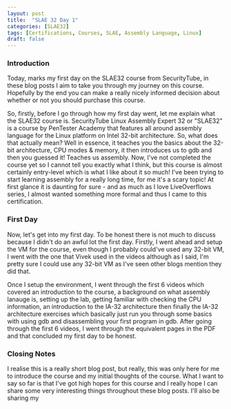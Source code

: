 ```yaml
---
layout: post
title:  "SLAE 32 Day 1"
categories: [SLAE32]
tags: [Certifications, Courses, SLAE, Assembly Language, Linux]
draft: false
---
```


### Introduction

Today, marks my first day on the SLAE32 course from SecurityTube, in these blog posts I aim to take you through my journey on this course. Hopefully by the end you can make a really nicely informed decision about whether or not you should purchase this course.

So, firstly, before I go through how my first day went, let me explain what the SLAE32 course is. SecurityTube Linux Assembly Expert 32 or "SLAE32" is a course by PenTester Academy that features all around assembly language for the Linux platform on Intel 32-bit architecture. So, what does that actually mean? Well in essence, it teaches you the basics about the 32-bit architecture, CPU modes & memory, it then introduces us to gdb and then you guessed it! Teaches us assembly. Now, I've not completed the course yet so I cannot tell you exactly what I think, but this course is almost certainly entry-level which is what I like about it so much! I've been trying to start learning assembly for a really long time, for me it's a scary topic! At first glance it is daunting for sure - and as much as I love LiveOverflows series, I almost wanted something more formal and thus I came to this certification.

### First Day

Now, let's get into my first day. To be honest there is not much to discuss because I didn't do an awful lot the first day. Firstly, I went ahead and setup the VM for the course, even though I probably could've used any 32-bit VM, I went with the one that Vivek used in the videos although as I said, I'm pretty sure I could use any 32-bit VM as I've seen other blogs mention they did that.

Once I setup the environment, I went through the first 6 videos which covered an introduction to the course, a background on what assembly lanauge is, setting up the lab, getting familiar with checking the CPU information, an introduction to the IA-32 architecture then finally the IA-32 architecture exercises which basically just run you through some basics with using gdb and disassembling your first program in gdb. After going through the first 6 videos, I went through the equivalent pages in the PDF and that concluded my first day to be honest. 

### Closing Notes

I realise this is a really short blog post, but really, this was only here for me to introduce the course and my initial thoughts of the course. What I want to say so far is that I've got high hopes for this course and I really hope I can share some very interesting things throughout these blog posts. I'll also be sharing my 